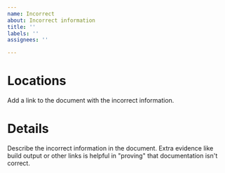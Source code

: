 ```yaml
---
name: Incorrect
about: Incorrect information
title: ''
labels: ''
assignees: ''

---
```


# Locations
Add a link to the document
with the incorrect information.

# Details
Describe the incorrect information in the document.
Extra evidence like build output or other links
is helpful in "proving" that documentation isn't correct.
